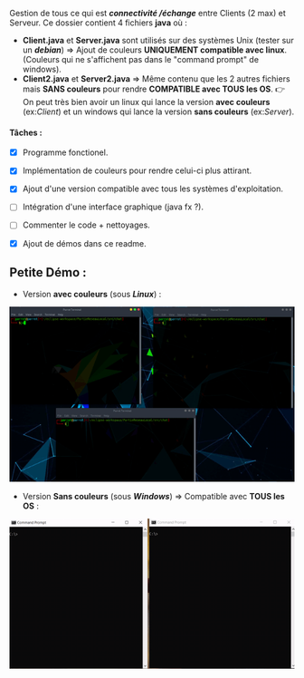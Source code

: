 Gestion de tous ce qui est ***connectivité /échange*** entre Clients (2 max) et Serveur.
Ce dossier contient 4 fichiers **java** où :
- **Client.java** et **Server.java** sont utilisés sur des systèmes Unix (tester sur un ***debian***) => Ajout de couleurs **UNIQUEMENT compatible avec linux**. (Couleurs qui ne s'affichent pas dans le "command prompt" de windows).
- **Client2.java** et **Server2.java** => Même contenu que les 2 autres fichiers mais **SANS couleurs** pour rendre **COMPATIBLE avec TOUS les OS**.
:point_right: On peut très bien avoir un linux qui lance la version **avec couleurs** (ex:*Client*) et un windows qui lance la version **sans couleurs** (ex:*Server*).
#### Tâches :
- [x] Programme fonctionel.
- [x] Implémentation de couleurs pour rendre celui-ci plus attirant.
- [x] Ajout d'une version compatible avec tous les systèmes d'exploitation.
- [ ] Intégration d'une interface graphique (java fx ?).
- [ ] Commenter le code + nettoyages.
- [x] Ajout de démos dans ce readme.


## Petite Démo :
- Version **avec couleurs** (sous ***Linux***) :

![](img/linuxLinux.gif)

- Version **Sans couleurs** (sous ***Windows***) => Compatible avec **TOUS les OS** :

![](img/winWin.gif)
